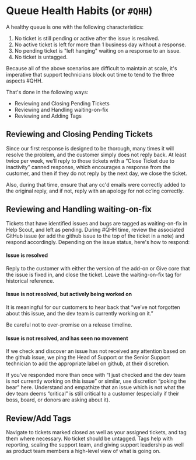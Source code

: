 # Queue Health Habits (or `#QHH`)

A healthy queue is one with the following characteristics:
1. No ticket is still pending or active after the issue is resolved.
2. No active ticket is left for more than 1 business day without a response.
2. No pending ticket is "left hanging" waiting on a response to an issue.
3. No ticket is untagged.

Because all of the above scenarios are difficult to maintain at scale, it's imperative that support technicians block out time to tend to the three aspects #QHH.

That's done in the following ways:

- Reviewing and Closing Pending Tickets
- Reviewing and Handling waiting-on-fix
- Reviewing and Adding Tags
 
## Reviewing and Closing Pending Tickets
Since our first response is designed to be thorough, many times it will resolve the problem, and the customer simply does not reply back. At least twice per week, we’ll reply to those tickets with a “Close Ticket due to inactivity” canned response, which encourages a response from the customer, and then if they do not reply by the next day, we close the ticket. 

Also, during that time, ensure that any cc'd emails were correctly added to the original reply, and if not, reply with an apology for not cc’ing correctly.

## Reviewing and Handling waiting-on-fix
Tickets that have identified issues and bugs are tagged as waiting-on-fix in Help Scout, and left as pending. During #QHH time, review the associated GitHub issue (or add the github issue to the top of the ticket in a note) and respond accordingly. Depending on the issue status, here's how to respond:

#### Issue is resolved
Reply to the customer with either the version of the add-on or Give core that the issue is fixed in, and close the ticket. Leave the waiting-on-fix tag for historical reference. 

#### Issue is not resolved, but actively being worked on

It is meaningful for our customers to hear back that “we’ve not forgotten about this issue, and the dev team is currently working on it.”

Be careful not to over-promise on a release timeline. 

#### Issue is not resolved, and has seen no movement

If we check and discover an issue has not received any attention based on the github issue, we ping the Head of Support or the Senior Support technician to add the appropriate label on github, at their discretion. 

If you’ve responded more than once with “I just checked and the dev team is not currently working on this issue” or similar, use discretion “poking the bear” here. Understand and empathize that an issue which is not what the dev team deems “critical” is still critical to a customer (especially if their boss, board, or donors are asking about it). 

## Review/Add Tags

Navigate to tickets marked closed as well as your assigned tickets, and tag them where necessary. No ticket should be untagged. Tags help with reporting, scaling the support team, and giving support leadership as well as product team members a high-level view of what is going on. 
